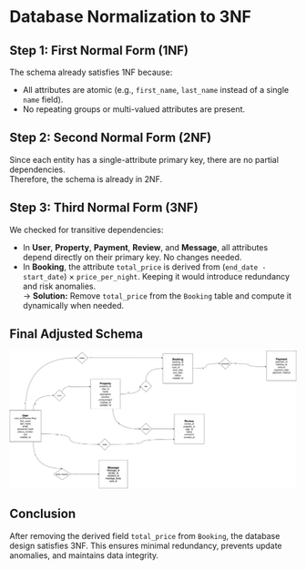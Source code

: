 # Database Normalization to 3NF

## Step 1: First Normal Form (1NF)
The schema already satisfies 1NF because:
- All attributes are atomic (e.g., `first_name`, `last_name` instead of a single `name` field).
- No repeating groups or multi-valued attributes are present.

## Step 2: Second Normal Form (2NF)
Since each entity has a single-attribute primary key, there are no partial dependencies.  
Therefore, the schema is already in 2NF.

## Step 3: Third Normal Form (3NF)
We checked for transitive dependencies:
- In **User**, **Property**, **Payment**, **Review**, and **Message**, all attributes depend directly on their primary key. No changes needed.
- In **Booking**, the attribute `total_price` is derived from (`end_date - start_date`) × `price_per_night`. Keeping it would introduce redundancy and risk anomalies.  
  → **Solution:** Remove `total_price` from the `Booking` table and compute it dynamically when needed.

## Final Adjusted Schema

![Normalized Diagram](images/er-normalized.png)

## Conclusion
After removing the derived field `total_price` from `Booking`, the database design satisfies 3NF. This ensures minimal redundancy, prevents update anomalies, and maintains data integrity.
